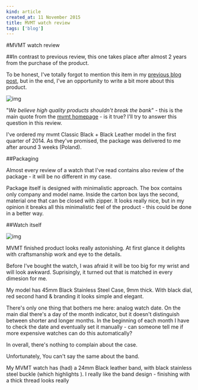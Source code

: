 ```yaml
---
kind: article
created_at: 11 November 2015
title: MVMT watch review
tags: ['blog']
---
```


#MVMT watch review

##In contrast to previous review, this one takes place after almost 2 years from the purchase of the product.

To be honest, I've totally forgot to mention this item in my [previous blog post](http://lukaszkups.net/blog/0030_best_investments_in_2015/), but in the end, I've an opportunity to write a bit more about this product.

![img](../images/mvmt_01.jpg)

"*We believe high quality products shouldn't break the bank*" - this is the main quote from the [mvmt homepage](http://mvmtwatches.com) - is it true? I'll try to answer this question in this review.

I've ordered my mvmt Classic Black + Black Leather model in the first quarter of 2014. As they've promised, the package was delivered to me after around 3 weeks (Poland). 

##Packaging

Almost every review of a watch that I've read contains also review of the package - it will be no different in my case.

Package itself is designed with minimalistic approach. The box contains only company and model name. Inside the carton box lays the second, material one that can be closed with zipper. It looks really nice, but in my opinion it breaks all this minimalistic feel of the product - this could be done in a better way.

##Watch itself

![img](../images/mvmt_02.jpg)

MVMT finished product looks really astonishing. At first glance it delights with craftsmanship work and eye to the details.

Before I've bought the watch, I was afraid it will be too big for my wrist and will look awkward. Suprisingly, it turned out that is matched in every dimesion for me.

My model has 45mm Black Stainless Steel Case, 9mm thick. With black dial, red second hand & branding it looks simple and elegant. 

There's only one thing that bothers me here: analog watch date. On the main dial there's a day of the month indicator, but it doesn't distinguish between shorter and longer months. In the beginning of each month I have to check the date and eventually set it manually - can someone tell me if more expensive watches can do this automatically?

In overall, there's nothing to complain about the case.

Unfortunately, You can't say the same about the band.

My MVMT watch has (had) a 24mm Black leather band, with black stainless steel buckle (which highlights ). I really like the band design - finishing with a thick thread looks really  

